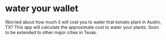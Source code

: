 water your wallet
===============

Worried about how much it will cost you to water that tomato plant in Austin, TX? This app will calculate the approximate cost to water your plants. Soon to be extended to other major cities in Texas.